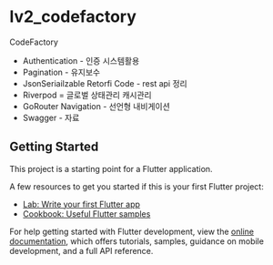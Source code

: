 # lv2_codefactory

CodeFactory 

- Authentication - 인증 시스템활용
- Pagination - 유지보수
- JsonSeriailzable Retorfi Code  - rest api 정리
- Riverpod = 글로벌 상태관리 캐시관리
- GoRouter Navigation - 선언형 내비게이션
- Swagger - 자료  
## Getting Started

This project is a starting point for a Flutter application.

A few resources to get you started if this is your first Flutter project:

- [Lab: Write your first Flutter app](https://docs.flutter.dev/get-started/codelab)
- [Cookbook: Useful Flutter samples](https://docs.flutter.dev/cookbook)

For help getting started with Flutter development, view the
[online documentation](https://docs.flutter.dev/), which offers tutorials,
samples, guidance on mobile development, and a full API reference.
